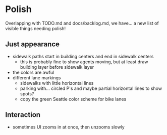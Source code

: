 # Polish

Overlapping with TODO.md and docs/backlog.md, we have... a new list of visible
things needing polish!

## Just appearance

- sidewalk paths start in building centers and end in sidewalk centers
	- this is probably fine to show agents moving, but at least draw
	  building layer before sidewalk layer
- the colors are awful
- different lane markings
	- sidewalks with little horizontal lines
	- parking with... circled P's and maybe partial horizontal lines to
	  show spots?
	- copy the green Seattle color scheme for bike lanes

## Interaction

- sometimes UI zooms in at once, then unzooms slowly
